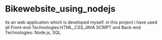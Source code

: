 # Bikewebsite_using_nodejs
its an web application which is developed myself. in this project i have used all Front-end Technologies:HTML,,CSS,JAVA SCRIPT and Back-end Technologies: Node.js, SQL
